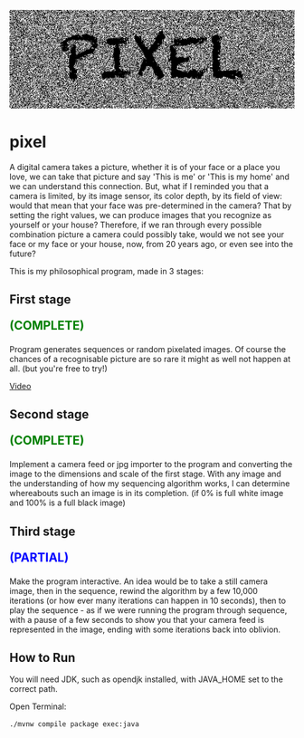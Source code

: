 <p align="center"><img src="https://github.com/alfanhui/pixel/raw/master/logo.png?raw=true"/></p>

# pixel

A digital camera takes a picture, whether it is of your face or a place you love, we can take that picture and say 'This is me' or 'This is my home' and we can understand this connection. But, what if I reminded you that a camera is limited, by its image sensor, its color depth, by its field of view: would that mean that your face was pre-determined in the camera? That by setting the right values, we can produce images that you recognize as yourself or your house? Therefore, if we ran through every possible combination picture a camera could possibly take, would we not see your face or my face or your house, now, from 20 years ago, or even see into the future?<br>

This is my philosophical program, made in 3 stages:

## First stage<p style='color:green'>(COMPLETE)</p>

Program generates sequences or random pixelated images. Of course the chances of a recognisable picture are so rare it might as well not happen at all. (but you're free to try!)

[Video](https://youtu.be/fpI5EB1cROw)

## Second stage<p style='color:green'>(COMPLETE)

Implement a camera feed or jpg importer to the program and converting the image to the dimensions and scale of the first stage. With any image and the understanding of how my sequencing algorithm works, I can determine whereabouts such an image is in its completion. (if 0% is full white image and 100% is a full black image)

## Third stage<p style='color:blue'>(PARTIAL)</p>

Make the program interactive. An idea would be to take a still camera image, then in the sequence, rewind the algorithm by a few 10,000 iterations (or how ever many iterations can happen in 10 seconds), then to play the sequence - as if we were running the program through sequence, with a pause of a few seconds to show you that your camera feed is represented in the image, ending with some iterations back into oblivion.

## How to Run

You will need JDK, such as opendjk installed, with JAVA_HOME set to the correct path.

Open Terminal:

```bash
./mvnw compile package exec:java
```
